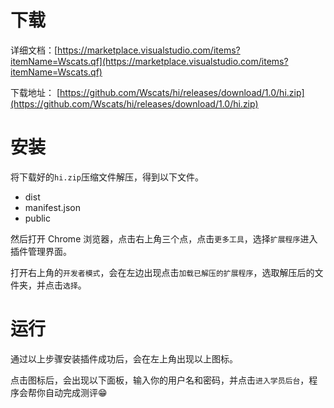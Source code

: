 # 下载

详细文档：[https://marketplace.visualstudio.com/items?itemName=Wscats.qf](https://marketplace.visualstudio.com/items?itemName=Wscats.qf)

下载地址： [https://github.com/Wscats/hi/releases/download/1.0/hi.zip](https://github.com/Wscats/hi/releases/download/1.0/hi.zip)

# 安装

将下载好的`hi.zip`压缩文件解压，得到以下文件。

- dist
- manifest.json
- public

<!-- <img src="https://wscats.github.io/hi/screenshot/3.png" /> -->

然后打开 Chrome 浏览器，点击右上角三个点，点击`更多工具`，选择`扩展程序`进入插件管理界面。

<!-- <img src="https://wscats.github.io/hi/screenshot/1.png" /> -->

打开右上角的`开发者模式`，会在左边出现点击`加载已解压的扩展程序`，选取解压后的文件夹，并点击`选择`。

<!-- <img src="https://wscats.github.io/hi/screenshot/4.png" /> -->


# 运行

通过以上步骤安装插件成功后，会在左上角出现以上图标。

<!-- <img src="https://wscats.github.io/hi/screenshot/5.png" /> -->

点击图标后，会出现以下面板，输入你的用户名和密码，并点击`进入学员后台`，程序会帮你自动完成测评😁

<!-- <img src="https://wscats.github.io/hi/screenshot/6.png" /> -->
